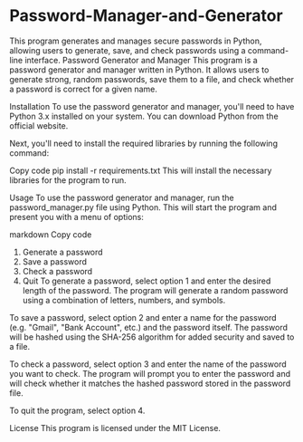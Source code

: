 # Password-Manager-and-Generator
This program generates and manages secure passwords in Python, allowing users to generate, save, and check passwords using a command-line interface.
Password Generator and Manager
This program is a password generator and manager written in Python. It allows users to generate strong, random passwords, save them to a file, and check whether a password is correct for a given name.

Installation
To use the password generator and manager, you'll need to have Python 3.x installed on your system. You can download Python from the official website.

Next, you'll need to install the required libraries by running the following command:

Copy code
pip install -r requirements.txt
This will install the necessary libraries for the program to run.

Usage
To use the password generator and manager, run the password_manager.py file using Python. This will start the program and present you with a menu of options:

markdown
Copy code
1. Generate a password
2. Save a password
3. Check a password
4. Quit
To generate a password, select option 1 and enter the desired length of the password. The program will generate a random password using a combination of letters, numbers, and symbols.

To save a password, select option 2 and enter a name for the password (e.g. "Gmail", "Bank Account", etc.) and the password itself. The password will be hashed using the SHA-256 algorithm for added security and saved to a file.

To check a password, select option 3 and enter the name of the password you want to check. The program will prompt you to enter the password and will check whether it matches the hashed password stored in the password file.

To quit the program, select option 4.

License
This program is licensed under the MIT License.





